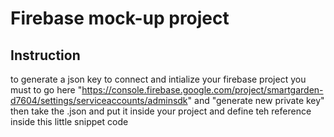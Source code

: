 # Firebase mock-up project

## Instruction

to generate a json key to connect and intialize your firebase project you must to go here "https://console.firebase.google.com/project/smartgarden-d7604/settings/serviceaccounts/adminsdk" and "generate new private key" then take the .json and put it inside your project and define teh reference inside this little snippet code 
